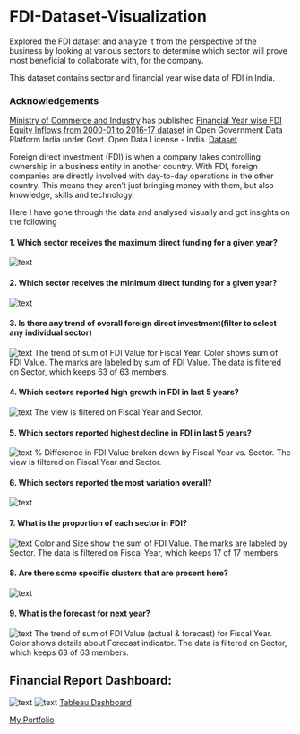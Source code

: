 # FDI-Dataset-Visualization
Explored the FDI dataset and analyze it from the perspective of the business by looking at various sectors to determine which sector will prove most beneficial to collaborate with, for the company.

This dataset contains sector and financial year wise data of FDI in India.

### Acknowledgements

[Ministry of Commerce and Industry](http://commerce.gov.in/EIDB.aspx) has published [Financial Year wise FDI Equity Inflows from 2000-01 to 2016-17 dataset](https://visualize.data.gov.in/?inst=b0842d7b-2f7d-466d-84b9-5f8b2e7a9e32) in Open Government Data Platform India under Govt. Open Data License - India.
[Dataset](https://visualize.data.gov.in/?inst=b0842d7b-2f7d-466d-84b9-5f8b2e7a9e32)

Foreign direct investment (FDI) is when a company takes controlling ownership in a business entity in another country. With FDI, foreign companies are directly involved with day-to-day operations in the other country. This means they aren’t just bringing money with them, but also knowledge, skills and technology.


Here I have gone through the data and analysed visually and got insights on the following

#### 1. Which sector receives the maximum direct funding for a given year?
![text](/images/maxfdi.png)

#### 2. Which sector receives the minimum direct funding for a given year?
![text](/images/minfdi.png)

#### 3. Is there any trend of overall foreign direct investment(filter to select any individual sector)
![text](/images/overall_trend.png)
The trend of sum of FDI Value for Fiscal Year.  Color shows sum of FDI Value. The marks are labeled by sum of FDI Value. The data is filtered on Sector, which keeps 63 of 63 members.

#### 4. Which sectors reported high growth in FDI in last 5 years?
![text](/images/hi_gro.png)
The view is filtered on Fiscal Year and Sector. 

#### 5. Which sectors reported highest decline in FDI in last 5 years?
![text](/images/hi_dec.png)
% Difference in FDI Value broken down by Fiscal Year vs. Sector. The view is filtered on Fiscal Year and Sector. 

#### 6. Which sectors reported the most variation overall?
![text](/images/hi_med.png)

#### 7. What is the proportion of each sector in FDI?
![text](/images/prop.png)
Color and Size show the sum of FDI Value.  The marks are labeled by Sector. The data is filtered on Fiscal Year, which keeps 17 of 17 members.

#### 8. Are there some specific clusters that are present here?
![text](/images/clust.png)

#### 9. What is the forecast for next year?
![text](/images/trend.png)
The trend of sum of FDI Value (actual & forecast)  for Fiscal Year.  Color shows details about Forecast indicator. The data is filtered on Sector, which keeps 63 of 63 members.

## Financial Report Dashboard:
![text](/images/dash1.png)
![text](/images/dash2.png)
[Tableau Dashboard](https://public.tableau.com/profile/kiran8286#!/)

[My Portfolio](https://kiranpatel04.github.io/Kiran_Portfolio-2/)

